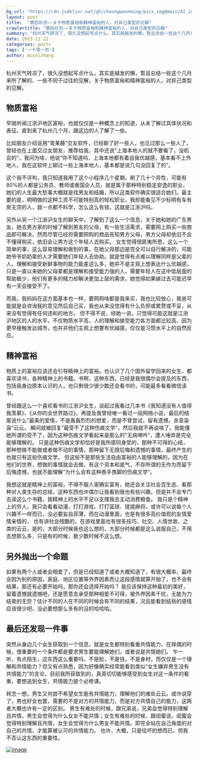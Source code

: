 ```yaml
---
bg_url: "https://cdn.jsdelivr.net/gh/cheungwoonming/picx_img@main/AI_img/AI-image-025.jpg"
layout: post
title:  "第拾玖页——关于物质富裕和精神富裕的人，对异己类型的见解"
crawlertitle: "第拾玖页——关于物质富裕和精神富裕的人，对异己类型的见解"
summary: "杭州天气转凉了，很久没想起写点什么，其实是越发的懒，暂且总结一些这个几月来所了解的、一些不同于过往的见解，关于物质富裕和精神富裕的人，对异己类型的见解..."
date: 2023-11-22
categories: posts
tags: ['一千零一页']
author: Accelzhang
---
```


杭州天气转凉了，很久没想起写点什么，其实是越发的懒，暂且总结一些这个几月来所了解的、一些不同于过往的见解，关于物质富裕和精神富裕的人，对异己类型的见解。

## 物质富裕

早就听闻江浙沪地区富裕，也就仅仅是一种概念上的知道，从未了解过具体状况和表征，直到来了杭州几个月，跟这边的人了解了一些。

比如朋友介绍说用“青某藤”交友软件，已经聊了好一些人，也见过那么一些人了，曾经也在上面交过女朋友，推荐给我，其中还说“上海本地人的就不要看了，没机会的”，我问为啥，他说“你不知道吗，上海本地都有着自我优越感，基本看不上外地人，我在这软件上聊过一些上海本地人，基本都是说几句没回复了的”。

这个我不评判，我只知道我用了这个小程序几个星期，刷了几十个异性，可能有80%的人都是公务员、教师或者国企人员，就是属于那种特别稳定安逸的职业，她们的人生最大愁事大概就是找男友和结婚，所以这类软件确实很适合她们。最主要的是，明明做的这种工资不可能特别高的轻松职业，我却能看见不少标明有车有房无贷的人，就一点都不科学，怎么这么有钱，这就是江浙沪吗。

另外从另一个江浙沪女生的聊天中，了解到了这么一个信息，关于她和她的广东男友，她去男方家的时候了解到男友的父母，有一些生活需求，需要网上购买一些商品即可解决，然而尽管已经将需要网购的商品告知男方父母，男方父母却依旧不会不懂得购买，依旧会让男方这个年轻人去购买。
女生觉得很匪夷所思，这么一个简单的事，这么容易理解和做到的事，在她父母那边是完全可以自行解决的，可能她爷爷奶奶辈的人才需要她们年轻人去协助。就是觉得有点难以理解同样是父辈的人，理解和接受新鲜事物的能力能差这么多，她并不是主观上想表达什么优越感，只是一直以来她的父母辈都是理解和接受能力强的人，需要年轻人在这中低层面的帮助极少，他们有更多的精力却解决更加上层的需求，她觉得如果嫁过去可能迟早有一天会接受不了。

而我，我妈妈在这方面基本也一样，要网购啥都是我来买，我也比较放心，我爸可能就是会咨询我的意见然后自己买，我也从来没觉得有什么负担或累赘或不妥，从来没有觉得有任何违和的地方。
但不得不说，经她一说，只觉得可能这就是江浙沪地区的人的水平，不仅物质水平高，人的理解和接受能力各方面都比较高，因为更早接触发达城市，也并非他们主观上想要有优越感，仅仅是习惯水平上的自然反应。

## 精神富裕

物质上的富裕应该还会引导精神上的富裕。也认识了几个国外留学回来的女生，都喜欢读书，各种精神上的书籍。书啊，这种东西，已经是我很偶尔会提及的东西，包括我身边原本认识的人，也只剩很少很少数还会看书的，可能最多看看微信读书。

曾经跟这么一个喜欢看书的江浙沪女生，谈起过我看过几本书《我知道没有人值得我羡慕》、《从你的全世界路过》，再提及我曾经唯一看过一段网络小说，最后的结尾说什么“最美的爱情，不是轰轰烈烈的想爱，而是不曾尝试，留有遗憾，余音袅袅”云云，
瞬间就被回复”最受不了这种伤痕文学“，然后我就不再说啥了。我能懂她所谓的受不了，因为这种伤痕文学看起来是那么的”无病呻吟“，遭人唾弃是完全能够理解的。
只是这种伤痕文学却恰好是我所感同身受的，那种不可得的心结，那种想做不能做或者做不动的事情，那种留下无限后悔和遗憾的事情，最终产生的也就只有这些伤痕文学。
但这些不是那些生活自由富裕的人能够理解的，因为在他们的世界，想做的事情就会去做，有这个资本和底气，不存所谓的无作为而留下后悔遗憾，也就不能理解”为什么会有这种畏手畏脚的伤痕文学“。

我想这就是精神上的富裕，不得不服人家确实富有，她还会关注社会百生态、看那种对人类生存的总结，这种东西也许偶尔让我看到我也有些兴趣，但是并不会专门去读这么个书籍，我精神上的水平不足以支撑我去主动消费粮食。
我只是个精神上的穷人，我只会看看动漫、打打游戏、打打篮球、搓搓麻将。或许可以说每个人兴趣不一样而已，没必要妄自菲薄，而在动漫里面，也是有很多高价值观的友情爱情亲情的，
也有讲社会残酷的，在游戏里面也有很多技巧、社交、人情世故，之类的云云，是的，大部分时候我也这么想的，大部分时候都是这么说服自己，不用去想那么多，只是有的时候，极少数时候不这么想。

## 另外抛出一个命题
如果有两个人或者会相爱了，但是已经知道了或者大概知道了，有很大概率，最终会因为别的原因，家庭、地区位置等外界因素而让这段感情就算开始了，也不会有结果，那还有必要开始吗，那你还会选择开始吗？
是应该保持这种最初的美好，留着遗憾就遗憾吧，还是愿意去承受那种相爱不可得，被外界因素干扰，无能为力结束的无奈？估计不同的人在不同的时候会有不同的结果，况且能看到结局的感情应该很少吧，没必要想那么多有的没的哈哈哈。

## 最后还发现一件事
突然从身边几个女生获取到一个信息，就是女生都特别看重共情能力，在择偶的时候，很重要的一个条件都是要求男生要能理解她们，或者说是共情她们。
乍一听，有点陌生，这东西这么重要吗，不是脸，不是钱，不是身材，而仅仅是一个理解和共情能力？但又有点熟悉，因为好像确实经常能看到类似“女生嫌弃男生没有共情能力”的言论，目前我所获取到的，真真切切能够感受到女生对这一条件的看重，要想追到女生，共情能力是个必修课。

转念一想，男生又何尝不希望女生能有共情能力，理解他们的难处云云。或许说穿了，男也好女也罢，需要的不是对方的共情能力，而是对方共情自己的能力，这两者大概也许有一定的区别。
男生有难处的时候，跟兄弟说，兄弟会觉得特别理解且共情，男生会觉得为什么女友不能共情；女生有难处的时候，跟闺蜜说，闺蜜会觉得特别理解且共情，女生会觉得为什么男友不能共情。即完全站在自己角度的对自己的共情，才能算被认可的共情能力。
也许，大概，只是往坏的想而已，但我不否认这东西的重要性。

[![image](https://cdn.jsdelivr.net/gh/cheungwoonming/picx_img@main/AI_img/AI-image-025.jpg)](https://cdn.jsdelivr.net/gh/cheungwoonming/picx_img@main/AI_img/AI-image-025.jpg)
